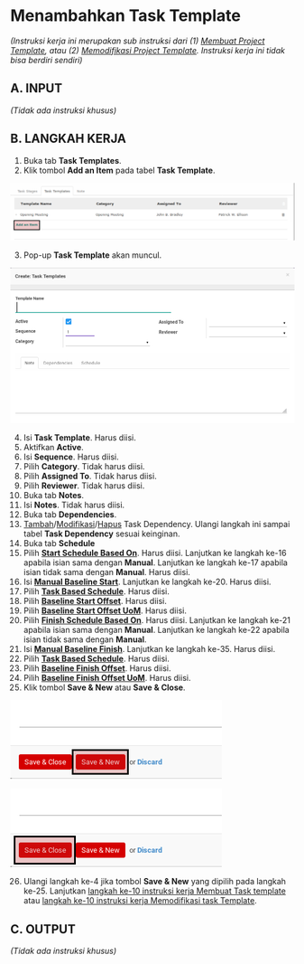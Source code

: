 # Menambahkan Task Template

*(Instruksi kerja ini merupakan sub instruksi dari (1) [Membuat Project Template](./membuat.md), atau (2) [Memodifikasi Project Template](./memodifikasi.md). Instruksi kerja ini tidak bisa berdiri sendiri)*

## A. INPUT

*(Tidak ada instruksi khusus)*

## B. LANGKAH KERJA

1. Buka tab **Task Templates**.
2. Klik tombol **Add an Item** pada tabel **Task Template**.

![](../../img/project-template/tombol-add-item-task-template.png)

3. Pop-up **Task Template** akan muncul.

![](../../img/project-template/pop-up-task-template.png)

4. Isi **Task Template**. Harus diisi.
5. Aktifkan **Active**.
6. Isi **Sequence**. Harus diisi.
7. Pilih **Category**. Tidak harus diisi.
8. Pilih **Assigned To**. Tidak harus diisi.
9. Pilih **Reviewer**. Tidak harus diisi.
10. Buka tab **Notes**.
11. Isi **Notes**. Tidak harus diisi.
12. Buka tab **Dependencies**.
13. [Tambah](./menambah-task-template-dependency.md)/[Modifikasi](./memodifikasi-task-template-dependency.md)/[Hapus](./menghapus-task-template-dependency.md) Task Dependency. Ulangi langkah ini sampai tabel **Task Dependency** sesuai keinginan.
14. Buka tab **Schedule**
15. Pilih [**Start Schedule Based On**](./penjelasan.md#field-start-schedule-base-on). Harus diisi. Lanjutkan ke langkah ke-16 apabila isian sama dengan **Manual**. Lanjutkan ke langkah ke-17 apabila isian tidak sama dengan **Manual**. Harus diisi.
16. Isi [**Manual Baseline Start**](./penjelasan.md#field-manual-baseline-start). Lanjutkan ke langkah ke-20. Harus diisi.
17. Pilih [**Task Based Schedule**](./penjelasan.md#field-task-based-schedule-start). Harus diisi.
18. Pilih [**Baseline Start Offset**](./penjelasan.md#field-baseline-start-offset). Harus diisi.
19. Pilih [**Baseline Start Offset UoM**](./penjelasan.md#field-baseline-start-offset-uom). Harus diisi.
20. Pilih [**Finish Schedule Based On**](./penjelasan.md#field-finish-schedule-based-on). Harus diisi. Lanjutkan ke langkah ke-21 apabila isian sama dengan **Manual**. Lanjutkan ke langkah ke-22 apabila isian tidak sama dengan **Manual**.
21. Isi [**Manual Baseline Finish**](./penjelasan.md#field-manual-baseline-finish). Lanjutkan ke langkah ke-35. Harus diisi.
22. Pilih [**Task Based Schedule**](./penjelasan.md#field-task-based-schedule-finish). Harus diisi.
23. Pilih [**Baseline Finish Offset**](./penjelasan.md#field-baseline-finish-offset). Harus diisi.
24. Pilih [**Baseline Finish Offset UoM**](./penjelasan.md#field-baseline-finish-offset-uom). Harus diisi.
25. Klik tombol **Save & New** atau **Save & Close**.

![](../../img/project-template/tombol-save-new-task-template.png)

![](../../img/project-template/tombol-save-close-task-template.png)

26. Ulangi langkah ke-4 jika tombol **Save & New** yang dipilih pada langkah ke-25. Lanjutkan [langkah ke-10 instruksi kerja Membuat Task template](./membuat.md#l10) atau [langkah ke-10 instruksi kerja Memodifikasi task Template](./memodifikasi.md#l10).

## C. OUTPUT

*(Tidak ada instruksi khusus)*
